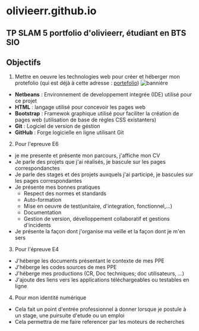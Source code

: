 # olivieerr.github.io
TP SLAM 5 portfolio d'olivieerr, étudiant en BTS SIO
---
## Objectifs
1. Mettre en oeuvre les technologies web pour créer et héberger mon protefolio (qui est déjà à cette adresse : [portefolio](https://site-en-vrac.com/portefolio))
![bannière](olivieerr.githb.io/baniere.png)

 - **Netbeans** : Environnement de developpement integrée (IDE) utilisé pour ce projet 
 - **HTML** : langage utilisé pour concevoir les pages web
 - **Bootstrap** : Framewok graphique utilisé pour faciliter la création de pages web (utilisation de base de règles CSS existanters)
 - **Git** : Logiciel de version de géstion
 - **GitHub** : Forge logicielle en ligne utilisant Git
 
2. Pour l'epreuve E6

  - je me presente et présente mon parcours, j'affiche mon CV
  - Je parle des projets que j'ai réalisés, je bascule sur les pages correspondanctes
  - Je parle des stages et des projets auxquels j'ai participé, je bascules sur les pages correspondantes
  - Je présente mes bonnes pratiques 
    - Respect des normes et standards
    - Auto-formation
    - Mise en oeuvre de test(unitaire, d'integration, fonctionnel,...)
    - Documentation
    - Gestion de version, dévelloppement collaboratif et gestions d'incidents
  - Je présente la façon dont j'organise ma veille et la façon dont je m'en sers
  
 3. Pour l'épreuve E4
 
   - J'héberge les documents présentant le contexte de mes PPE
   - J'héberge les codes sources de mes PPE
   - J'héberge mes productions (CR, Doc techniques; doc utilisateurs, ...)
   - J'ajoute des liens vers les applications téléchargeables ou testables en ligne
   
  4. Pour mon identité numérique
  
   - Cela fait un point d'entrée professionnel à donner lorsque je postule à un stage, une puirsuite d'etude ou un emploi
   - Cela permettra de me faire referencer par les moteurs de recherches 
